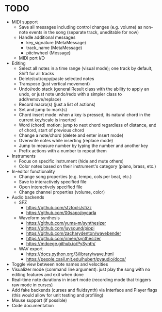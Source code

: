 # TODO

- MIDI support
	- Save all messages including control changes (e.g. volume) as non-note events in the song (separate track, uneditable for now)
	- Handle additional messages
		- key_signature (MetaMessage)
		- track_name (MetaMessage)
		- pitchwheel (Message)
	- MIDI port I/O
- Editing
	- Select all notes in a time range (visual mode); one track by default, Shift for all tracks
	- Delete/cut/copy/paste selected notes
	- Transpose (just vertical movement)
	- Undo/redo stack (general Result class with the ability to apply an undo, or just note undo/redo with a simpler class to add/remove/replace)
	- Record macro(s) (just a list of actions)
	- Set and jump to mark(s)
	- Chord insert mode: when a key is pressed, its natural chord in the current key/scale is inserted
	- Word (chord) motion: jump to next chord regardless of distance, end of chord, start of previous chord
	- Change a note/chord (delete and enter insert mode)
	- Overwrite notes while inserting (replace mode)
	- Jump to measure number by typing the number and another key
	- Prefix actions with a number to repeat them
- Instruments
	- Focus on specific instrument (hide and mute others)
	- Color notes based on their instrument's category (piano, brass, etc.)
- In-editor functionality
	- Change song properties (e.g. tempo, cols per beat, etc.)
	- Save to interactively specified file
	- Open interactively specified file
	- Change channel properties (volume, color)
- Audio backends
	- SFZ
		- https://github.com/sfztools/sfizz
		- https://github.com/00sapo/pycarla
	- Waveform synthesis
		- https://github.com/yuma-m/synthesizer
		- https://github.com/luvsound/pippi
		- https://github.com/zacharydenton/wavebender
		- https://github.com/irmen/synthesizer
		- https://mdoege.github.io/PySynth/
	- WAV export
		- https://docs.python.org/3/library/wave.html
		- https://people.csail.mit.edu/hubert/pyaudio/docs/
- Toggle view between note names and velocities
- Visualizer mode (command line argument): just play the song with no editing features and exit when done
- Real-time note durations in insert mode (recording mode that triggers raw mode in curses)
- Add fake backends (curses and fluidsynth) via Interface and Player flags (this would allow for unit testing and profiling)
- Mouse support (if possible)
- Code documentation
